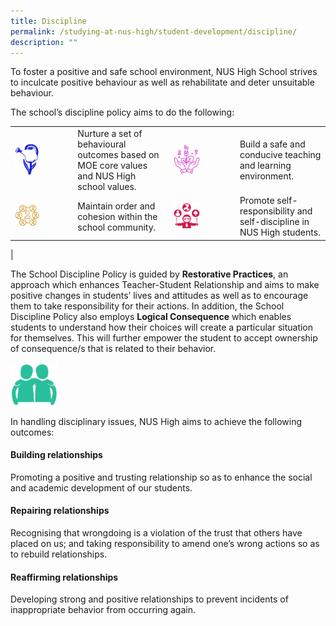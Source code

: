 ```yaml
---
title: Discipline
permalink: /studying-at-nus-high/student-development/discipline/
description: ""
---
```

To foster a positive and safe school environment, NUS High School strives to inculcate positive behaviour as well as rehabilitate and deter unsuitable behaviour.

The school’s discipline policy aims to do the following:

|  |  |  |  |
|---|---|---|---|
|<img src="/images/discipline1.png" style="width:45%">| Nurture a set of behavioural outcomes based on MOE core values and NUS High school values. |<img src="/images/discipline2.png" style="width:45%">| Build a safe and conducive teaching and learning environment.|
|<img src="/images/discipline3.png" style="width:45%">| Maintain order and cohesion within the school community.|<img src="/images/discipline4.png" style="width:45%">| Promote self-responsibility and self-discipline in NUS High students.
|

The School Discipline Policy is guided by **Restorative Practices**, an approach which enhances Teacher-Student Relationship and aims to make positive changes in students’ lives and attitudes as well as to encourage them to take responsibility for their actions. In addition, the School Discipline Policy also employs **Logical Consequence** which enables students to understand how their choices will create a particular situation for themselves. This will further empower the student to accept ownership of consequence/s that is related to their behavior.

<img src="/images/discipline5.png" style="width:15%">

In handling disciplinary issues, NUS High aims to achieve the following outcomes:

#### Building relationships
Promoting a positive and trusting relationship so as to enhance the social and academic development of our students.

#### Repairing relationships 
Recognising that wrongdoing is a violation of the trust that others have placed on us; and taking responsibility to amend one’s wrong actions so as to rebuild relationships.

#### Reaffirming relationships
Developing strong and positive relationships to prevent incidents of inappropriate behavior from occurring again.
